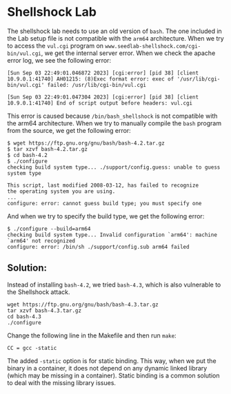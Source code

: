 # Shellshock Lab  

The shellshock lab needs to use an old version of `bash`. The one included in 
the Lab setup file is not compatible with the `arm64` architecture. 
When we try to access the `vul.cgi` program on ```www.seedlab-shellshock.com/cgi-bin/vul.cgi```,
we get the internal server error. When we check the apache error log, we see the following error:

```[Sun Sep 03 22:49:01.046872 2023] [cgi:error] [pid 38] [client 10.9.0.1:41740] AH01215: (8)Exec format error: exec of '/usr/lib/cgi-bin/vul.cgi' failed: /usr/lib/cgi-bin/vul.cgi```

```[Sun Sep 03 22:49:01.047304 2023] [cgi:error] [pid 38] [client 10.9.0.1:41740] End of script output before headers: vul.cgi```

This error is caused because ```/bin/bash_shellshock``` is not compatible with the arm64 architecture. 
When we try to manually compile the `bash` program from the source, 
we get the following error:

```
$ wget https://ftp.gnu.org/gnu/bash/bash-4.2.tar.gz
$ tar xzvf bash-4.2.tar.gz
$ cd bash-4.2
$ ./configure
checking build system type... ./support/config.guess: unable to guess system type

This script, last modified 2008-03-12, has failed to recognize
the operating system you are using. 
...
configure: error: cannot guess build type; you must specify one
```

And when we try to specify the build type, we get the following error:

```
$ ./configure --build=arm64
checking build system type... Invalid configuration `arm64': machine `arm64' not recognized
configure: error: /bin/sh ./support/config.sub arm64 failed
```

## Solution:

Instead of installing `bash-4.2`, we tried `bash-4.3`, which is also vulnerable 
to the Shellshock attack. 
  
``` 
wget https://ftp.gnu.org/gnu/bash/bash-4.3.tar.gz
tar xzvf bash-4.3.tar.gz
cd bash-4.3
./configure
```

Change the following line in the Makefile and then run `make`:

```CC = gcc -static```

The added `-static` option is for static binding. This way,
when we put the binary in a container, it does not depend on
any dynamic linked library (which may be missing in a container). 
Static binding is a common solution to deal with the missing library issues. 


